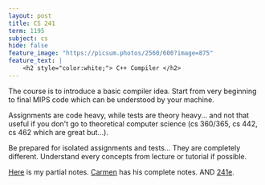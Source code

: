 ```yaml
---
layout: post
title: CS 241
term: 1195
subject: cs
hide: false
feature_image: "https://picsum.photos/2560/600?image=875"
feature_text: |
    <h2 style="color:white;"> C++ Compiler </h2>
---
```


The course is to introduce a basic compiler idea. Start from very beginning to final MIPS code which can be understood by your machine.

Assignments are code heavy, while tests are theory heavy... and not that useful if you don't go to theoretical computer science (cs 360/365, cs 442, cs 462 which are great but...).

Be prepared for isolated assignments and tests... They are completely different. Understand every concepts from lecture or tutorial if possible.

[Here](/pdfs/1195/cs241.pdf) is my partial notes. [Carmen](https://cs.uwaterloo.ca/~cbruni/) has his complete notes. AND [241e](/18-09/CS241E/).
